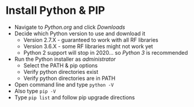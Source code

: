 # Install Python & PIP
- Navigate to *Python.org* and click *Downloads*
- Decide which Python version to use and download it
  - Version 2.7.X - guaranteed to work with all RF libraries
  - Version 3.6.X - some RF libraries might not work yet
  - Python 2 support will stop in 2020... so *Python 3* is recommended
- Run the Python installer as *administrator*
  - Select the PATH & pip options
  - Verify python directories exist
  - Verify python directories are in PATH
- Open command line and type `python -V`
- Also type `pip -V`
- Type `pip list` and follow pip upgrade directions

